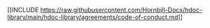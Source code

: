 [[INCLUDE https://raw.githubusercontent.com/Hornbill-Docs/hdoc-library/main/hdoc-library/agreements/code-of-conduct.md]]